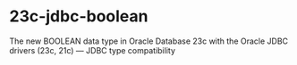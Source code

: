 # 23c-jdbc-boolean
The new BOOLEAN data type in Oracle Database 23c with the Oracle JDBC drivers (23c, 21c) — JDBC type compatibility
